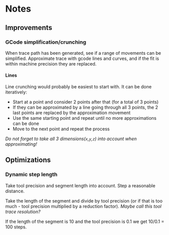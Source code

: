 # Notes

## Improvements

### GCode simplification/crunching

When trace path has been generated, see if a range of movements can be simplified.
Approximate trace with gcode lines and curves, and if the fit is within machine precision they are replaced.

#### Lines

Line crunching would probably be easiest to start with. It can be done iteratively:

* Start at a point and consider 2 points after that (for a total of 3 points)
* If they can be approximated by a line going through all 3 points, the 2 last points are replaced by the approximation movement
* Use the same starting point and repeat until no more approximations can be done
* Move to the next point and repeat the process

_Do not forget to take all 3 dimensions(`x`,`y`,`z`) into account when approximating!_

## Optimizations

### Dynamic step length

Take tool precision and segment length into account. Step a reasonable distance.

Take the length of the segment and divide by tool precision (or if that is too much - tool precision multiplied by a reduction factor). _Maybe call this tool trace resolution?_

If the length of the segment is 10 and the tool precision is 0.1 we get 10/0.1 = 100 steps.
